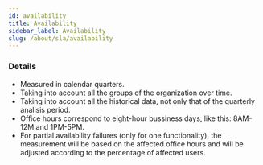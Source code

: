 ```yaml
---
id: availability
title: Availability
sidebar_label: Availability
slug: /about/sla/availability
---
```


### Details

- Measured in
  calendar quarters.
- Taking into account
  all the groups
  of the organization
  over time.
- Taking into account
  all the historical data,
  not only that of
  the quarterly analisis period.
- Office hours correspond
  to eight-hour bussiness days,
  like this:
  8AM-12M and 1PM-5PM.
- For partial availability failures
  (only for one functionality),
  the measurement will be based on
  the affected office hours
  and will be adjusted
  according to the percentage
  of affected users.
